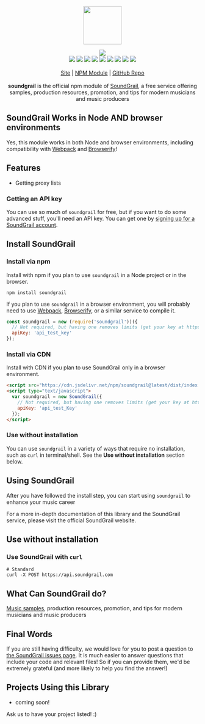 <p align="center">
  <a href="https://cdn.itwcreativeworks.com/assets/soundgrail/images/logo/soundgrail-brandmark-black-x.svg">
    <img src="https://cdn.itwcreativeworks.com/assets/soundgrail/images/logo/soundgrail-brandmark-black-x.svg" width="100px">
  </a>
</p>

<p align="center">
  <img src="https://img.shields.io/github/package-json/v/soundgrail/soundgrail.svg">
  <br>
  <img src="https://img.shields.io/librariesio/release/npm/soundgrail.svg">
  <img src="https://img.shields.io/bundlephobia/min/soundgrail.svg">
  <img src="https://img.shields.io/codeclimate/maintainability-percentage/soundgrail/soundgrail.svg">
  <img src="https://img.shields.io/npm/dm/soundgrail.svg">
  <img src="https://img.shields.io/node/v/soundgrail.svg">
  <img src="https://img.shields.io/website/https/soundgrail.com.svg">
  <img src="https://img.shields.io/github/license/soundgrail/soundgrail.svg">
  <img src="https://img.shields.io/github/contributors/soundgrail/soundgrail.svg">
  <img src="https://img.shields.io/github/last-commit/soundgrail/soundgrail.svg">
  <br>
  <br>
  <a href="https://soundgrail.com">Site</a> | <a href="https://www.npmjs.com/package/soundgrail">NPM Module</a> | <a href="https://github.com/soundgrail/soundgrail">GitHub Repo</a>
  <br>
  <br>
  <strong>soundgrail</strong> is the official npm module of <a href="https://soundgrail.com">SoundGrail</a>, a free service offering samples, production resources, promotion, and tips for modern musicians and music producers
</p>

## SoundGrail Works in Node AND browser environments
Yes, this module works in both Node and browser environments, including compatibility with [Webpack](https://www.npmjs.com/package/webpack) and [Browserify](https://www.npmjs.com/package/browserify)!

## Features
* Getting proxy lists

### Getting an API key
You can use so much of `soundgrail` for free, but if you want to do some advanced stuff, you'll need an API key. You can get one by [signing up for a SoundGrail account](https://soundgrail.com/authentication/signup).

## Install SoundGrail
### Install via npm
Install with npm if you plan to use `soundgrail` in a Node project or in the browser.
```shell
npm install soundgrail
```
If you plan to use `soundgrail` in a browser environment, you will probably need to use [Webpack](https://www.npmjs.com/package/webpack), [Browserify](https://www.npmjs.com/package/browserify), or a similar service to compile it.

```js
const soundgrail = new (require('soundgrail'))({
  // Not required, but having one removes limits (get your key at https://soundgrail.com).
  apiKey: 'api_test_key'
});
```

### Install via CDN
Install with CDN if you plan to use SoundGrail only in a browser environment.
```html
<script src="https://cdn.jsdelivr.net/npm/soundgrail@latest/dist/index.min.js"></script>
<script type="text/javascript">
  var soundgrail = new SoundGrail({
    // Not required, but having one removes limits (get your key at https://soundgrail.com).
    apiKey: 'api_test_Key'
  });
</script>
```

### Use without installation
You can use `soundgrail` in a variety of ways that require no installation, such as `curl` in terminal/shell. See the **Use without installation** section below.

## Using SoundGrail
After you have followed the install step, you can start using `soundgrail` to enhance your music career

For a more in-depth documentation of this library and the SoundGrail service, please visit the official SoundGrail website.

## Use without installation
### Use SoundGrail with `curl`
```shell
# Standard
curl -X POST https://api.soundgrail.com
```

## What Can SoundGrail do?
[Music samples](https://soundgrail.com), production resources, promotion, and tips for modern musicians and music producers

## Final Words
If you are still having difficulty, we would love for you to post
a question to [the SoundGrail issues page](https://github.com/soundgrail/soundgrail/issues). It is much easier to answer questions that include your code and relevant files! So if you can provide them, we'd be extremely grateful (and more likely to help you find the answer!)

## Projects Using this Library
* coming soon!

Ask us to have your project listed! :)
